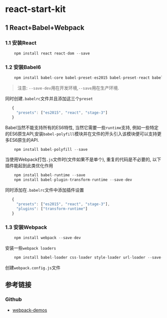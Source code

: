 # react-start-kit

## 1 React+Babel+Webpack

### 1.1 安装React

```javascript
    npm install react react-dom --save
```

### 1.2 安装Babel6

```javascript
    npm install babel-core babel-preset-es2015 babel-preset-react babel-preset-stage-3 --save-dev
```

>注意: `--save-dev`用在开发环境,`--save`用在生产环境.

同时创建`.babelrc`文件并且添加这三个`preset`

```javascript
   {
     "presets": ["es2015", "react", "stage-3"]
   }
```

Babel当然不能支持所有的ES6特性, 当然它需要一些`runtime`支持, 例如一些特定的ES6原生API,安装`babel-polyfill`模块并在文件的开头引入该模块便可以支持更多ES6原生的API.

```javascript
    npm install babel-polyfill --save
```

当使用Webpack打包`.js`文件时(文件如果不是单个), 重复的代码是不必要的, 以下插件能起到此类优化作用

```javascript
    npm install babel-runtime --save
    npm install babel-plugin-transform-runtime --save-dev
```

同时添加在`.babelrc`文件中添加插件设置

```javascript
   {
     "presets": ["es2015", "react", "stage-3"],
     "plugins": ["transform-runtime"]
   }
```

### 1.3 安装Webpack

```javascript
    npm install webpack --save-dev
```

安装一些`webpack loaders`

```javascript
    npm install babel-loader css-loader style-loader url-loader --save-dev
```

创建`webpack.config.js`文件








## 参考链接

### Github

- [webpack-demos](https://github.com/ruanyf/webpack-demos)



